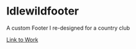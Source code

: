 # Idlewildfooter
A custom Footer I re-designed for a country club

[Link to Work](https://idlewildfooter.netlify.app/)
